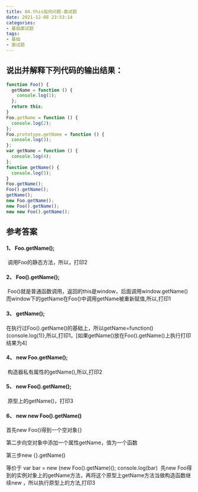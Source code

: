 ```yaml
---
title: 04.this指向问题-面试题
date: 2021-12-08 23:53:14
categories: 
- 基础面试题
tags:
- 基础
- 面试题
---
```

## 说出并解释下列代码的输出结果：

~~~JavaScript
function Foo() {
  getName = function () {
    console.log(1);
  };
  return this;
}
Foo.getName = function () {
  console.log(2);
};
Foo.prototype.getName = function () {
  console.log(3);
};
var getName = function () {
  console.log(4);
};
function getName() {
  console.log(5);
}
Foo.getName();
Foo().getName();
getName();
new Foo.getName();
new Foo().getName();
new new Foo().getName();
~~~

## 参考答案

#### 1、    Foo.getName();

​    调用Foo的静态方法，所以，打印2

#### 2、    Foo().getName();

​    Foo()就是普通函数调用，返回的this是window，后面调用window.getName()
​    而window下的getName在Foo()中调用getName被重新赋值,所以,打印1

#### 3、   getName();

​    在执行过Foo().getName()的基础上，所以getName=function(){console.log(1)},所以,打印1，[如果getName()放在Foo().getName()上执行打印结果为4]

#### 4、  new Foo.getName();

​    构造器私有属性的getName(),所以,打印2

#### 5、   new Foo().getName();

​    原型上的getName()，打印3

#### 6、   new new Foo().getName() 

首先new  Foo()得到一个空对象{}

第二步向空对象中添加一个属性getName，值为一个函数

第三步new {}.getName()   

等价于 var bar = new (new Foo().getName)();  console.log(bar)
​         先new Foo得到的实例对象上的getName方法，再将这个原型上getName方法当做构造函数继续new ，所以执行原型上的方法,打印3